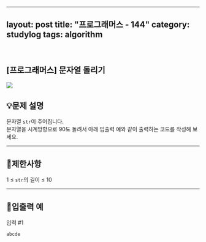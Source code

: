 ﻿
---
layout: post
title: "프로그래머스 - 144"
category: studylog
tags: algorithm
---

<br>

## [프로그래머스] 문자열 돌리기


![](https://velog.velcdn.com/images/dlsdud9098/post/e1464da6-734f-4172-a5d3-8df73b71a328/image.png)


## 💡문제 설명






문자열 `str`이 주어집니다.<br/>
문자열을 시계방향으로 90도 돌려서 아래 입출력 예와 같이 출력하는 코드를 작성해 보세요.






---
## 🚫제한사항






1 ≤ `str`의 길이 ≤ 10






---
## 🔢입출력 예








입력 #1




```
abcde
